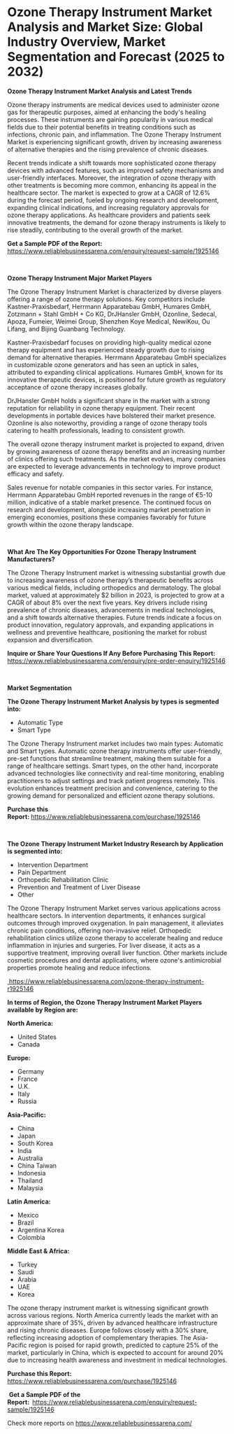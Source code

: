 <p><h1>Ozone Therapy Instrument Market Analysis and Market Size: Global Industry Overview, Market Segmentation and Forecast (2025 to 2032)</h1></p><p><strong>Ozone Therapy Instrument Market Analysis and Latest Trends</strong></p>
<p><p>Ozone therapy instruments are medical devices used to administer ozone gas for therapeutic purposes, aimed at enhancing the body's healing processes. These instruments are gaining popularity in various medical fields due to their potential benefits in treating conditions such as infections, chronic pain, and inflammation. The Ozone Therapy Instrument Market is experiencing significant growth, driven by increasing awareness of alternative therapies and the rising prevalence of chronic diseases. </p><p>Recent trends indicate a shift towards more sophisticated ozone therapy devices with advanced features, such as improved safety mechanisms and user-friendly interfaces. Moreover, the integration of ozone therapy with other treatments is becoming more common, enhancing its appeal in the healthcare sector. The market is expected to grow at a CAGR of 12.6% during the forecast period, fueled by ongoing research and development, expanding clinical indications, and increasing regulatory approvals for ozone therapy applications. As healthcare providers and patients seek innovative treatments, the demand for ozone therapy instruments is likely to rise steadily, contributing to the overall growth of the market.</p></p>
<p><strong>Get a Sample PDF of the Report:&nbsp;</strong> <a href="https://www.reliablebusinessarena.com/enquiry/request-sample/1925146?utm_campaign=1948&utm_medium=2&utm_source=Github&utm_content=ia&utm_term=28032025&utm_id=ozone-therapy-instrument">https://www.reliablebusinessarena.com/enquiry/request-sample/1925146</a></p>
<p>&nbsp;</p>
<p><strong>Ozone Therapy Instrument Major Market Players</strong></p>
<p><p>The Ozone Therapy Instrument Market is characterized by diverse players offering a range of ozone therapy solutions. Key competitors include Kastner-Praxisbedarf, Herrmann Apparatebau GmbH, Humares GmbH, Zotzmann + Stahl GmbH + Co KG, DrJHansler GmbH, Ozonline, Sedecal, Apoza, Fumeier, Weimei Group, Shenzhen Koye Medical, NewiKou, Ou Lifang, and Bijing Guanbang Technology.</p><p>Kastner-Praxisbedarf focuses on providing high-quality medical ozone therapy equipment and has experienced steady growth due to rising demand for alternative therapies. Herrmann Apparatebau GmbH specializes in customizable ozone generators and has seen an uptick in sales, attributed to expanding clinical applications. Humares GmbH, known for its innovative therapeutic devices, is positioned for future growth as regulatory acceptance of ozone therapy increases globally.</p><p>DrJHansler GmbH holds a significant share in the market with a strong reputation for reliability in ozone therapy equipment. Their recent developments in portable devices have bolstered their market presence. Ozonline is also noteworthy, providing a range of ozone therapy tools catering to health professionals, leading to consistent growth.</p><p>The overall ozone therapy instrument market is projected to expand, driven by growing awareness of ozone therapy benefits and an increasing number of clinics offering such treatments. As the market evolves, many companies are expected to leverage advancements in technology to improve product efficacy and safety. </p><p>Sales revenue for notable companies in this sector varies. For instance, Herrmann Apparatebau GmbH reported revenues in the range of €5-10 million, indicative of a stable market presence. The continued focus on research and development, alongside increasing market penetration in emerging economies, positions these companies favorably for future growth within the ozone therapy landscape.</p></p>
<p>&nbsp;</p>
<p><strong>What Are The Key Opportunities For Ozone Therapy Instrument Manufacturers?</strong></p>
<p><p>The Ozone Therapy Instrument market is witnessing substantial growth due to increasing awareness of ozone therapy’s therapeutic benefits across various medical fields, including orthopedics and dermatology. The global market, valued at approximately $2 billion in 2023, is projected to grow at a CAGR of about 8% over the next five years. Key drivers include rising prevalence of chronic diseases, advancements in medical technologies, and a shift towards alternative therapies. Future trends indicate a focus on product innovation, regulatory approvals, and expanding applications in wellness and preventive healthcare, positioning the market for robust expansion and diversification.</p></p>
<p><strong>Inquire or Share Your Questions If Any Before Purchasing This Report:</strong> <a href="https://www.reliablebusinessarena.com/enquiry/pre-order-enquiry/1925146?utm_campaign=1948&utm_medium=2&utm_source=Github&utm_content=ia&utm_term=28032025&utm_id=ozone-therapy-instrument">https://www.reliablebusinessarena.com/enquiry/pre-order-enquiry/1925146</a></p>
<p>&nbsp;</p>
<p><strong>Market Segmentation</strong></p>
<p><strong>The Ozone Therapy Instrument Market Analysis by types is segmented into:</strong></p>
<p><ul><li>Automatic Type</li><li>Smart Type</li></ul></p>
<p><p>The Ozone Therapy Instrument market includes two main types: Automatic and Smart types. Automatic ozone therapy instruments offer user-friendly, pre-set functions that streamline treatment, making them suitable for a range of healthcare settings. Smart types, on the other hand, incorporate advanced technologies like connectivity and real-time monitoring, enabling practitioners to adjust settings and track patient progress remotely. This evolution enhances treatment precision and convenience, catering to the growing demand for personalized and efficient ozone therapy solutions.</p></p>
<p><strong>Purchase this Report:&nbsp;</strong><a href="https://www.reliablebusinessarena.com/purchase/1925146?utm_campaign=1948&utm_medium=2&utm_source=Github&utm_content=ia&utm_term=28032025&utm_id=ozone-therapy-instrument">https://www.reliablebusinessarena.com/purchase/1925146</a></p>
<p>&nbsp;</p>
<p><strong>The Ozone Therapy Instrument Market Industry Research by Application is segmented into:</strong></p>
<p><ul><li>Intervention Department</li><li>Pain Department</li><li>Orthopedic Rehabilitation Clinic</li><li>Prevention and Treatment of Liver Disease</li><li>Other</li></ul></p>
<p><p>The Ozone Therapy Instrument Market serves various applications across healthcare sectors. In intervention departments, it enhances surgical outcomes through improved oxygenation. In pain management, it alleviates chronic pain conditions, offering non-invasive relief. Orthopedic rehabilitation clinics utilize ozone therapy to accelerate healing and reduce inflammation in injuries and surgeries. For liver disease, it acts as a supportive treatment, improving overall liver function. Other markets include cosmetic procedures and dental applications, where ozone's antimicrobial properties promote healing and reduce infections.</p></p>
<p><a href="https://www.reliablebusinessarena.com/ozone-therapy-instrument-r1925146?utm_campaign=1948&utm_medium=2&utm_source=Github&utm_content=ia&utm_term=28032025&utm_id=ozone-therapy-instrument">&nbsp;https://www.reliablebusinessarena.com/ozone-therapy-instrument-r1925146</a></p>
<p><strong>In terms of Region, the Ozone Therapy Instrument Market Players available by Region are:</strong></p>
<p>
    <p> <strong> North America: </strong>
        <ul>
            <li>United States</li>
            <li>Canada</li>
        </ul>
        </p> 
    <p> <strong> Europe: </strong>
        <ul>
            <li>Germany</li>
            <li>France</li>
            <li>U.K.</li>
            <li>Italy</li>
            <li>Russia</li>
        </ul>
        </p> 
    <p> <strong> Asia-Pacific: </strong>
        <ul>
            <li>China</li>
            <li>Japan</li>
            <li>South Korea</li>
            <li>India</li>
            <li>Australia</li>
            <li>China Taiwan</li>
            <li>Indonesia</li>
            <li>Thailand</li>
            <li>Malaysia</li>
        </ul>
        </p> 
    <p> <strong> Latin America: </strong>
        <ul>
            <li>Mexico</li>
            <li>Brazil</li>
            <li>Argentina Korea</li>
            <li>Colombia</li>
        </ul>
        </p> 
    <p> <strong> Middle East & Africa: </strong>
        <ul>
            <li>Turkey</li>
            <li>Saudi</li>
            <li>Arabia</li>
            <li>UAE</li>
            <li>Korea</li>
        </ul>
    </p>
    </p>
<p><p>The ozone therapy instrument market is witnessing significant growth across various regions. North America currently leads the market with an approximate share of 35%, driven by advanced healthcare infrastructure and rising chronic diseases. Europe follows closely with a 30% share, reflecting increasing adoption of complementary therapies. The Asia-Pacific region is poised for rapid growth, predicted to capture 25% of the market, particularly in China, which is expected to account for around 20% due to increasing health awareness and investment in medical technologies.</p></p>
<p><strong>Purchase this Report: </strong><a href="https://www.reliablebusinessarena.com/purchase/1925146?utm_campaign=1948&utm_medium=2&utm_source=Github&utm_content=ia&utm_term=28032025&utm_id=ozone-therapy-instrument">https://www.reliablebusinessarena.com/purchase/1925146</a></p>
<p>&nbsp;<strong>Get a Sample PDF of the Report:&nbsp;&nbsp;</strong><a href="https://www.reliablebusinessarena.com/enquiry/request-sample/1925146?utm_campaign=1948&utm_medium=2&utm_source=Github&utm_content=ia&utm_term=28032025&utm_id=ozone-therapy-instrument">https://www.reliablebusinessarena.com/enquiry/request-sample/1925146</a></p>
<p><strong></strong></p>
<p>Check more reports on <a href="https://www.reliablebusinessarena.com/?utm_campaign=1948&utm_medium=2&utm_source=Github&utm_content=ia&utm_term=28032025&utm_id=ozone-therapy-instrument">https://www.reliablebusinessarena.com/</a></p>